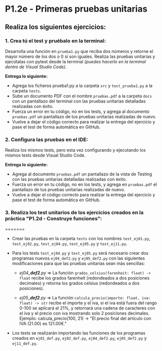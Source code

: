 
# P1.2e - Primeras pruebas unitarias

## Realiza los siguientes ejercicios:

### 1. Crea tú el test y pruébalo en la **terminal**:

Desarrolla una función en `prueba1.py` que reciba dos números y retorne el mayor número de los dos o 0 si son iguales. Realiza las pruebas unitarias y ejecútalas con pytest desde la terminal *(puedes hacerlo en la terminal dentro de Visual Studio Code)*.

**Entrega lo siguiente:**

   - Agrega los ficheros prueba1.py a la carpeta `src` y `test_prueba1.py` a la carpeta `tests`.
   - Sube un documento PDF con el nombre `pruebas.pdf` a la carpeta `docs` con un pantallazo del terminal con las pruebas unitarias detalladas realizadas con éxito.
   - Fuerza un error en tu código, no en los tests, y agrega al documento `pruebas.pdf` un pantallazo de tus pruebas unitarias realizadas de nuevo.
   - Vuelve a dejar el código correcto para realizar la entrega del ejercicio y pase el test de forma automática en GitHub.
    
### 2. Configura las pruebas en el IDE:

Realiza los mismos tests, pero esta vez configurando y ejecutando los mismos tests desde Visual Studio Code.

**Entrega lo siguiente:**

   - Agrega al documento `pruebas.pdf` un pantallazo de la vista de Testing con las pruebas unitarias detalladas realizadas con éxito.
   - Fuerza un error en tu código, no en los tests, y agrega en `pruebas.pdf` el pantallazo de tus pruebas unitarias realizadas de nuevo.
   - Vuelve a dejar el código correcto para realizar la entrega del ejercicio y pase el test de forma automática en GitHub.

### 3. Realiza los test unitarios de los ejercicios creados en la práctica "P1.2d - Construye funciones":

=======
   - Crear las pruebas en la carpeta `tests` con los nombres `test_ej01.py`, `test_ej02.py`, `test_ej04.py`, `test_ej05.py` y `test_ej11.py`.
   
   - Para los tests `test_ej04.py` y `test_ej05.py` será necesario crear dos programas nuevos `ej04_def2.py` y `ej05_def2.py` con las siguientes modificaciones para que las pruebas unitarias sean más sencillas:
   
      * *ej04_**def2**.py* => La función `grados_celsius(farenheit: float) -> float` recibe los grados farenheit (redondeados a dos posiciones decimales) y retorna los grados celsius (redondeados a dos posiciones).
        
      * *ej05_**def2**.py* => La función `calcula_precio(importe: float, iva: float) -> str` recibe el importe y el iva, si el iva está fuera del rango 0-100 se aplicará el 21%, y retornará una cadena de caracteres con el iva y el precio con iva mostrando solo 2 posiciones decimales. Ejemplo: calcula_precio(100, 21) -> "El precio final del artículo con IVA (21.00) es 121.00€."

   - Los tests se realizarán importando las funciones de los programas creados en `ej01_def.py`, `ej02_def.py`, `ej04_def2.py`, `ej05_def2.py` y `ej11_def.py`.

